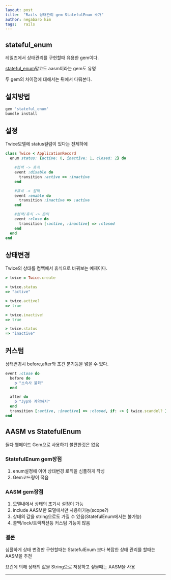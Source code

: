 ```yaml
---
layout: post
title:  "Rails 상태관리 gem StatefulEnum 소개"
author: negabaro kim
tags:	rails
---
```


## stateful_enum

레일즈에서 상태관리를 구현할때 유용한 gem이다.

[stateful_enum]말고도 aasm이라는 gem도 유명

두 gem의 차이점에 대해서는 뒤에서 다뤄본다.



## 설치방법


```ruby
gem 'stateful_enum'
bundle install
```

## 설정

Twice모델에 status컬럼이 있다는 전제하에

```ruby
class Twice < ApplicationRecord
  enum status: {active: 0, inactive: 1, closed: 2} do

    #컴백 -> 휴식
    event :disable do
      transition :active => :inactive
    end

    #휴식 -> 컴백
    event :enable do
      transition :inactive => :active
    end

    #컴백/휴식 -> 은퇴
    event :close do
      transition [:active, :inactive] => :closed
    end
  end
end
```

## 상태변경

Twice의 상태를 컴백에서 휴식으로 바꿔보는 예제이다. 

```ruby
> twice = Twice.create

> twice.status
=> "active"

> twice.active?
=> true

> twice.inactive!
=> true

> twice.status
=> "inactive"
```



## 커스텀

상태변경시 before,after와 조건 분기등을 넣을 수 있다.

```ruby
event :close do
  before do
    p "소속사 불화"
  end

  after do
    p "Jyp와 계약해지"
  end
  transition [:active, :inactive] => :closed, if: -> { twice.scandel? }
end
```


## AASM vs StatefulEnum

둘다 웰메이드 Gem으로 사용하기 불편한것은 없음

### StatefulEnum gem장점

1. enum설정에 이어 상태변경 로직을 심플하게 작성
2. Gem코드량이 적음


### AASM gem장점

1. 모델내에서 상태의 초기시 설정이 가능
2. include AASM한 모델에서만 사용이가능(scope?)
3. 상태의 값을 string으로도 가질 수 있음(StatefulEnum에서는 불가능)
4. 콜백/lock/트랙잭션등 커스텀 기능이 많음

### 결론

심플하게 상태 변경만 구현할때는 StatefulEnum 보다 복잡한 상태 관리를 할때는 AASM을 추천

요건에 의해 상태의 값을 String으로 저장하고 싶을때는 AASM을 사용

---

[Rails の 有限オートマトン]: https://qiita.com/ogomr/items/0dd9df4f340ee83b8f66
[stateful_enum]: https://github.com/amatsuda/stateful_enum
[Ruby on Railsで状態を扱うStatefulEnum gem]: https://ngmt83.hatenablog.com/entry/2019/02/12/174048